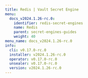 ```yaml
---
title: Redis | Vault Secret Engine
menu:
  docs_v2024.1.26-rc.0:
    identifier: redis-secret-engines
    name: Redis
    parent: secret-engines-guides
    weight: 40
menu_name: docs_v2024.1.26-rc.0
info:
  cli: v0.17.0-rc.0
  installer: v2024.1.26-rc.0
  operator: v0.17.0-rc.0
  unsealer: v0.17.0-rc.0
  version: v2024.1.26-rc.0
---
```


